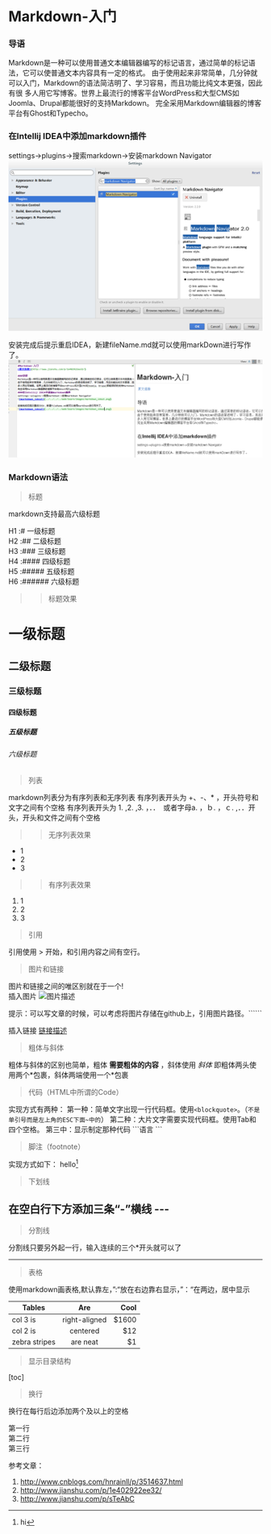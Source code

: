 

# Markdown-入门

### 导语
Markdown是一种可以使用普通文本编辑器编写的标记语言，通过简单的标记语法，它可以使普通文本内容具有一定的格式。
由于使用起来非常简单，几分钟就可以入门，Markdown的语法简洁明了、学习容易，而且功能比纯文本更强，因此有很
多人用它写博客。世界上最流行的博客平台WordPress和大型CMS如Joomla、Drupal都能很好的支持Markdown。
完全采用Markdown编辑器的博客平台有Ghost和Typecho。
### 在Intellij IDEA中添加markdown插件
settings->plugins->搜索markdown->安装markdown Navigator
![markdown_idea1](../images/idea/markdown_idea1.png)

安装完成后提示重启IDEA，新建fileName.md就可以使用markDown进行写作了。
![markdown_idea2](../images/idea/markdown_idea2.png)

### Markdown语法

>标题

markdown支持最高六级标题


H1 :# 一级标题<br/>
H2 :## 二级标题<br/>
H3 :### 三级标题<br/>
H4 :#### 四级标题<br/>
H5 :##### 五级标题<br/>
H6 :###### 六级标题<br/>
>>标题效果
# 一级标题
## 二级标题
### 三级标题
#### 四级标题
##### 五级标题
###### 六级标题

>列表

markdown列表分为有序列表和无序列表
有序列表开头为 +、-、* ，开头符号和文字之间有个空格
有序列表开头为 1. ,2. ,3. ，．．　或者字母a. ，ｂ. ，ｃ. ,．．开头，开头和文件之间有个空格
>>无序列表效果
* 1
* 2
* 3
>>有序列表效果

1. 1
2. 2
3. 3

>引用

引用使用 > 开始，和引用内容之间有空行。


>图片和链接

图片和链接之间的唯区别就在于一个!   
插入图片
![图片描述](图片路径，或图片链接地址)

提示：可以写文章的时候，可以考虑将图片存储在github上，引用图片路径。``````


插入链接
[链接描述](链接地址)


>粗体与斜体

粗体与斜体的区别也简单，粗体 **需要粗体的内容** ，斜体使用 *斜体*
即粗体两头使用两个*包裹，斜体两端使用一个\*包裹

>代码（HTML中所谓的Code）

实现方式有两种：
第一种：简单文字出现一行代码框。使用`<blockquote>`。（`不是单引号而是左上角的ESC下面~中的`）
第二种：大片文字需要实现代码框。使用Tab和四个空格。
第三中：显示制定那种代码 \```语言  \```

>脚注（footnote）

实现方式如下：
hello[^hello]

[^hello]: hi

>下划线

在空白行下方添加三条“-”横线 ---
---

>分割线

分割线只要另外起一行，输入连续的三个*开头就可以了
    
*** 



>表格

使用markdown画表格,默认靠左，”:“放在右边靠右显示，”：“在两边，居中显示


| Tables        | Are           | Cool  |
| ------------- |:-------------:| -----:|
| col 3 is      | right-aligned | $1600 |
| col 2 is      | centered      |   $12 |
| zebra stripes | are neat      |    $1 |


>显示目录结构

[toc]

>换行

换行在每行后边添加两个及以上的空格

第一行  
第二行  
第三行  

参考文章：
1. http://www.cnblogs.com/hnrainll/p/3514637.html
2. http://www.jianshu.com/p/1e402922ee32/
3. http://www.jianshu.com/p/sTeAbC

